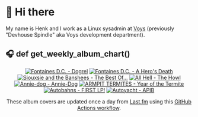 # 👋 Hi there

My name is Henk and I work as a Linux sysadmin at <a href="https://www.voys.co/about/">Voys</a> (previously "Devhouse Spindle" aka Voys development department).

## 🎧 def get_weekly_album_chart()
<!-- lastfm -->
<p align="center"><a href="https://www.last.fm/music/Fontaines+D.C./Dogrel"><img src="https://lastfm.freetls.fastly.net/i/u/64s/a6e4705a174dcf7b423e82ed06038263.jpg" title="Fontaines D.C. - Dogrel"></a> <a href="https://www.last.fm/music/Fontaines+D.C./A+Hero%27s+Death"><img src="https://lastfm.freetls.fastly.net/i/u/64s/c26a07bde7cb26e937acf90255fdf240.jpg" title="Fontaines D.C. - A Hero's Death"></a> <a href="https://www.last.fm/music/Siouxsie+and+the+Banshees/The+Best+Of..."><img src="https://lastfm.freetls.fastly.net/i/u/64s/6957aae4fe05469a9ccde9e84c109a05.jpg" title="Siouxsie and the Banshees - The Best Of..."></a> <a href="https://www.last.fm/music/All+Hell/The+Howl"><img src="https://lastfm.freetls.fastly.net/i/u/64s/757627f507d85cd7a9d587717bc55ec4.jpg" title="All Hell - The Howl"></a> <a href="https://www.last.fm/music/Annie-dog/Annie-Dog"><img src="https://lastfm.freetls.fastly.net/i/u/64s/f103bb9741f60de9467cf8c0f886514a.jpg" title="Annie-dog - Annie-Dog"></a> <a href="https://www.last.fm/music/ARMPIT+TERMITES/Year+of+the+Termite"><img src="https://lastfm.freetls.fastly.net/i/u/64s/744ae14b00083c875830d1cd8e12c27b.jpg" title="ARMPIT TERMITES - Year of the Termite"></a> <a href="https://www.last.fm/music/Autobahns/FIRST+LP!"><img src="https://lastfm.freetls.fastly.net/i/u/64s/f555acc7d12a6760fa5a03b589f2fbe1.jpg" title="Autobahns - FIRST LP!"></a> <a href="https://www.last.fm/music/Autoyacht/APIB"><img src="https://lastfm.freetls.fastly.net/i/u/64s/32e70cc8f29df5c4c7ed26f109709600.jpg" title="Autoyacht - APIB"></a> </p>

<p align="center">These album covers are updated once a day from <a href="https://www.last.fm/user/hbokh">Last.fm</a> using this <a href="https://github.com/marketplace/actions/lastfm-to-markdown">GitHub Actions workflow</a>.</p>
